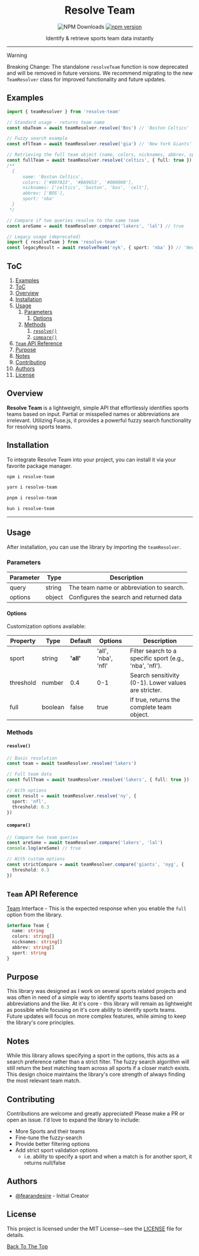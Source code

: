 <h1 align="center">Resolve Team</h1>

<div align="center">

![NPM Downloads](https://img.shields.io/npm/d18m/resolve-team)
[![npm version](https://img.shields.io/npm/v/resolve-team.svg?style=flat)](https://www.npmjs.com/package/resolve-team)

</div>

<p align="center">Identify & retrieve sports team data instantly</p>

---

> [!WARNING]  
> Breaking Change: The standalone `resolveTeam` function is now deprecated and will be removed in future versions. We recommend migrating to the new `TeamResolver` class for improved functionality and future updates.


## Examples 

```ts
import { teamResolver } from 'resolve-team'

// Standard usage - returns team name
const nbaTeam = await teamResolver.resolve('Bos') // 'Boston Celtics'

// Fuzzy search example
const nflTeam = await teamResolver.resolve('gia') // 'New York Giants'

// Retrieving the full team object (name, colors, nicknames, abbrev, sport)
const fullTeam = await teamResolver.resolve('celtics', { full: true })
/**
  {
      name: 'Boston Celtics',
      colors: ['#007A33', '#BA9653', '#000000'],
      nicknames: ['celtics', 'boston', 'bos', 'celt'],
      abbrev: ['BOS'],
      sport: 'nba'
  }
 */

// Compare if two queries resolve to the same team
const areSame = await teamResolver.compare('lakers', 'lal') // true

// Legacy usage (deprecated)
import { resolveTeam } from 'resolve-team'
const legacyResult = await resolveTeam('nyk', { sport: 'nba' }) // 'New York Knicks'
```

## ToC
1. [Examples](#examples)
2. [ToC](#toc)
3. [Overview](#overview)
4. [Installation](#installation)
5. [Usage](#usage)
   1. [Parameters](#parameters)
      1. [Options](#options)
   2. [Methods](#methods)
      1. [`resolve()`](#resolve)
      2. [`compare()`](#compare)
6. [`Team` API Reference](#team-api-reference)
7. [Purpose](#purpose)
8. [Notes](#notes)
9. [Contributing](#contributing)
10. [Authors](#authors)
11. [License](#license)

## Overview
**Resolve Team** is a lightweight, simple API that effortlessly identifies sports teams based on input. Partial or misspelled names or abbreviations are irrelevant. Utilizing Fuse.js, it provides a powerful fuzzy search functionality for resolving sports teams.

## Installation
To integrate Resolve Team into your project, you can install it via your favorite package manager.

```bash
npm i resolve-team

yarn i resolve-team

pnpm i resolve-team

bun i resolve-team
```

---
## Usage
After installation, you can use the library by importing the `teamResolver`.

### Parameters

| Parameter | Type   | Description                              |
| --------- | ------ | ---------------------------------------- |
| query     | string | The team name or abbreviation to search. |
| options   | object | Configures the search and returned data  |

#### Options

Customization options available:

| Property  | Type    | Default   | Options             | Description                                             |
| --------- | ------- | --------- | ------------------- | ------------------------------------------------------- |
| sport     | string  | **'all'** | 'all', 'nba', 'nfl' | Filter search to a specific sport (e.g., 'nba', 'nfl'). |
| threshold | number  | 0.4       | 0-1                 | Search sensitivity (0-1). Lower values are stricter.    |
| full      | boolean | false     | true                | If true, returns the complete team object.              |

### Methods

#### `resolve()`
```ts
// Basic resolution
const team = await teamResolver.resolve('lakers')

// Full team data
const fullTeam = await teamResolver.resolve('lakers', { full: true })

// With options
const result = await teamResolver.resolve('ny', {
  sport: 'nfl',
  threshold: 0.3
})
```

#### `compare()`
```ts
// Compare two team queries
const areSame = await teamResolver.compare('lakers', 'lal')
console.log(areSame) // true

// With custom options
const strictCompare = await teamResolver.compare('giants', 'nyg', {
  threshold: 0.3
})
```

## `Team` API Reference
[Team](src/types/team.ts) Interface - This is the expected response when you enable the `full` option from the library. 

```ts
interface Team {
  name: string
  colors: string[]
  nicknames: string[]
  abbrev: string[]
  sport: string
}
```

## Purpose

This library was designed as I work on several sports related projects and was often in need of a simple way to identify sports teams based on abbreviations and the like.
At it's core - this library will remain as lightweight as possible while focusing on it's core ability to identify sports teams. Future updates will focus on more complex features, while aiming to keep the library's core principles.

## Notes

While this library allows specifying a sport in the options, this acts as a search preference rather than a strict filter. The fuzzy search algorithm will still return the best matching team across all sports if a closer match exists. This design choice maintains the library's core strength of always finding the most relevant team match.

## Contributing
Contributions are welcome and greatly appreciated! Please make a PR or open an issue. I'd love to expand the library to include:
- More Sports and their teams
- Fine-tune the fuzzy-search
- Provide better filtering options
- Add strict sport validation options
  - i.e. ability to specify a sport and when a match is for another sport, it returns null/false

## Authors
- [@fearandesire](https://github.com/fearandesire) - Initial Creator

## License
This project is licensed under the MIT License—see the [LICENSE](LICENSE) file for details.

[Back To The Top](#toc)
